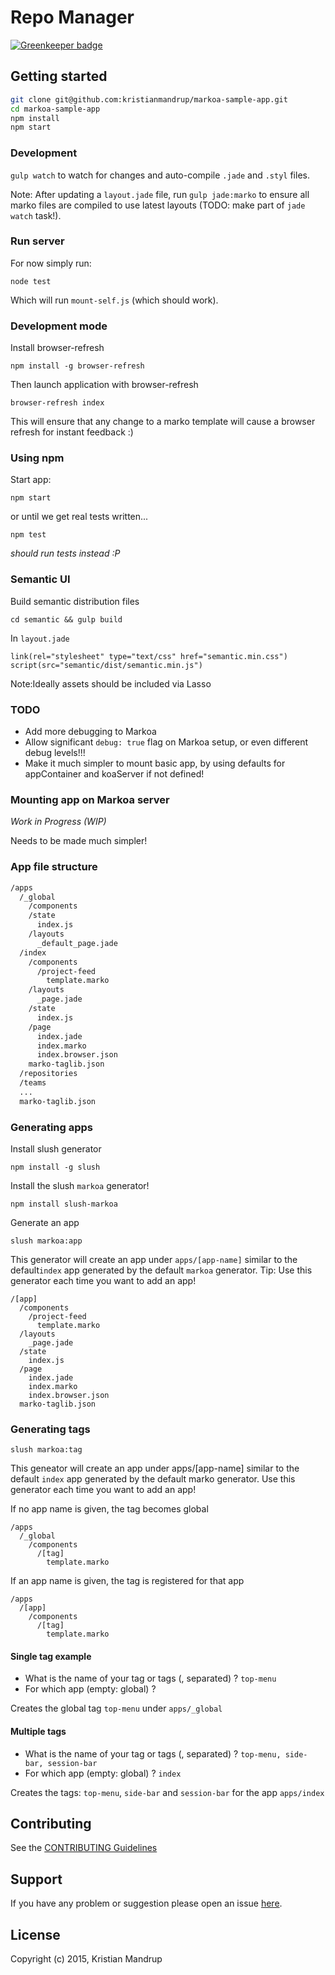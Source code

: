 Repo Manager
============

[![Greenkeeper badge](https://badges.greenkeeper.io/kristianmandrup/repo-manager-v2.svg)](https://greenkeeper.io/)

Getting started
---------------

```bash
git clone git@github.com:kristianmandrup/markoa-sample-app.git
cd markoa-sample-app
npm install
npm start
```

### Development

`gulp watch` to watch for changes and auto-compile `.jade` and `.styl` files.

Note: After updating a `layout.jade` file, run `gulp jade:marko` to ensure all marko files are compiled to use latest layouts (TODO: make part of `jade watch` task!).

### Run server

For now simply run:

`node test`

Which will run `mount-self.js` (which should work).

### Development mode

Install browser-refresh

`npm install -g browser-refresh`

Then launch application with browser-refresh

`browser-refresh index`

This will ensure that any change to a marko template will cause a browser refresh for instant feedback :)

### Using npm

Start app:

`npm start`

or until we get real tests written...

`npm test`

*should run tests instead :P*

### Semantic UI

Build semantic distribution files

`cd semantic && gulp build`

In `layout.jade`

```jade
link(rel="stylesheet" type="text/css" href="semantic.min.css")
script(src="semantic/dist/semantic.min.js")
```

Note:Ideally assets should be included via Lasso

### TODO

-	Add more debugging to Markoa
-	Allow significant `debug: true` flag on Markoa setup, or even different debug levels!!!
-	Make it much simpler to mount basic app, by using defaults for appContainer and koaServer if not defined!

### Mounting app on Markoa server

*Work in Progress (WIP)*

Needs to be made much simpler!

### App file structure

```sh
/apps
  /_global
    /components
    /state
      index.js
    /layouts
      _default_page.jade
  /index
    /components
      /project-feed
        template.marko
    /layouts
      _page.jade
    /state
      index.js
    /page
      index.jade
      index.marko
      index.browser.json
    marko-taglib.json
  /repositories
  /teams
  ...
  marko-taglib.json  
```

### Generating apps

Install slush generator

`npm install -g slush`

Install the slush `markoa` generator!

`npm install slush-markoa`

Generate an app

`slush markoa:app`

This generator will create an app under `apps/[app-name]` similar to the default`index` app generated by the default `markoa` generator. Tip: Use this generator each time you want to add an app!

```
/[app]
  /components
    /project-feed
      template.marko
  /layouts
    _page.jade
  /state
    index.js
  /page
    index.jade
    index.marko
    index.browser.json
  marko-taglib.json
```

### Generating tags

`slush markoa:tag`

This geneator will create an app under apps/[app-name] similar to the default `index` app generated by the default marko generator. Use this generator each time you want to add an app!

If no app name is given, the tag becomes global

```
/apps
  /_global
    /components
      /[tag]
        template.marko
```

If an app name is given, the tag is registered for that app

```
/apps
  /[app]
    /components
      /[tag]
        template.marko
```

#### Single tag example

-	What is the name of your tag or tags (, separated) ? `top-menu`
-	For which app (empty: global) ?

Creates the global tag `top-menu` under `apps/_global`

#### Multiple tags

-	What is the name of your tag or tags (, separated) ? `top-menu, side-bar, session-bar`
-	For which app (empty: global) ? `index`

Creates the tags: `top-menu`, `side-bar` and `session-bar` for the app `apps/index`

Contributing
------------

See the [CONTRIBUTING Guidelines](https://github.com/kristianmandrup/markoa-tester/blob/master/CONTRIBUTING.md)

Support
-------

If you have any problem or suggestion please open an issue [here](https://github.com/kristianmandrup/markoa-tester/issues).

License
-------

Copyright (c) 2015, Kristian Mandrup
